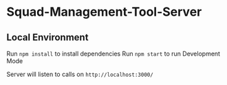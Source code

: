 # Squad-Management-Tool-Server

## Local Environment

Run `npm install` to install dependencies
Run `npm start` to run Development Mode

Server will listen to calls on `http://localhost:3000/`
